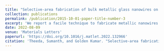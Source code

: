 ```yaml
---
title: "Selective-area fabrication of bulk metallic glass nanowires on silicon"
collection: publications
permalink: /publication/2015-10-01-paper-title-number-3
excerpt: 'We report a facile technique to fabricate metallic nanowires on selective areas on silicon. Nanowires are fabricated by thermoplastic drawing of bulk metallic glass from microscale cavities etched in silicon. The metallic nanowires are formed only on selective areas by using aluminum foil masks. The mask restricts the flow of bulk metallic glass to predefined openings during thermoplastic processing and enables the formation of nanowires on selective areas on silicon. We show that nanowires with different aspect-ratios can be formed by tailoring the drawing conditions without changing the silicon. Inexpensive aluminum masks can produce a wide range of nano-patterned areas in the size range of 200 µm and larger.'
date: 2022-08-09
venue: 'Materials Letters'
paperurl: 'https://doi.org/10.1016/j.matlet.2022.132966'
citation: 'Theeda, Sumanth, and Golden Kumar. "Selective-area fabrication of bulk metallic glass nanowires on silicon." Materials Letters 326 (2022): 132966.'
---
```

